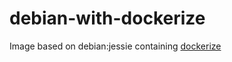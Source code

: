 
# debian-with-dockerize

Image based on debian:jessie containing [dockerize](https://github.com/jwilder/dockerize)
